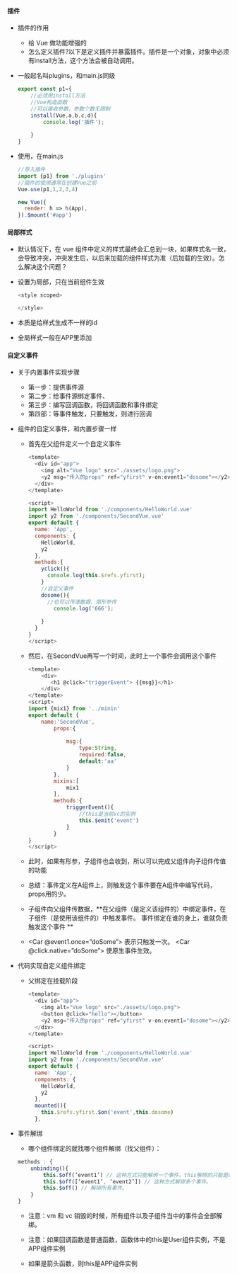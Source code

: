 #### 插件

* 插件的作用

  *  给 Vue 做功能增强的 
  * 怎么定义插件?以下是定义插件并暴露插件。插件是一个对象，对象中必须有install方法，这个方法会被自动调用。

* 一般起名叫plugins，和main.js同级

  ```js
  export const p1={
      //必须用install方法
      //Vue构造函数
      //可以接收参数，参数个数无限制
      install(Vue,a,b,c,d){
          console.log('插件');
          
      }
  }
  ```

* 使用，在main.js

  ```js
  //导入插件
  import {p1} from './plugins'
  //插件的使用通常在创建Vue之前
  Vue.use(p1,1,2,3,4)
  
  new Vue({
    render: h => h(App),
  }).$mount('#app')
  ```



#### 局部样式

*  默认情况下，在 vue 组件中定义的样式最终会汇总到一块，如果样式名一致，会导致冲突，冲突发生后，以后来加载的组件样式为准（后加载的生效）。怎么解决这个问题？ 

* 设置为局部，只在当前组件生效

  ```js
  <style scoped>
  
  </style>
  ```

* 本质是给样式生成不一样的id

* 全局样式一般在APP里添加





#### 自定义事件

* 关于内置事件实现步骤

  * 第一步：提供事件源
  * 第二步：给事件源绑定事件、
  * 第三步：编写回调函数，将回调函数和事件绑定
  * 第四部：等事件触发，只要触发，则进行回调

* 组件的自定义事件，和内置步骤一样

  * 首先在父组件定义一个自定义事件

    ```js
    <template>
      <div id="app">
        <img alt="Vue logo" src="./assets/logo.png">
        <y2 msg="传入的props" ref="yfirst" v-on:event1="dosome"></y2>
      </div>
    </template>
    
    <script>
    import HelloWorld from './components/HelloWorld.vue'
    import y2 from './components/SecondVue.vue'
    export default {
      name: 'App',
      components: {
        HelloWorld,
        y2
      },
      methods:{
        yclick(){
          console.log(this.$refs.yfirst);
        }
        //自定义事件
        dosome(){
          //也可以传递数据，用形参传
            console.log('666');
            
        }
      }
    }
    </script>
    ```

  * 然后，在SecondVue再写一个时间，此时上一个事件会调用这个事件

    ```js
    <template>
        <div>
           <h1 @click="triggerEvent"> {{msg}}</h1>
        </div>  
    </template>
    <script>
    import {mix1} from '../minin'
    export default {
        name:'SecondVue',
            props:{
                
                msg:{
                    type:String,
                    required:false,
                    default:'aa'
                }
            },
            mixins:[
                mix1
            ],
            methods:{
                triggerEvent(){
                    //this是当前vc的实例
                    this.$emit('event')
                }
            }
    }
    </script>
    ```

  * 此时，如果有形参，子组件也会收到，所以可以完成父组件向子组件传值的功能

  * 总结：事件定义在A组件上，则触发这个事件要在A组件中编写代码，props用的少。
  
  * 子组件向父组件传数据，**在父组件（是定义该组件的）中绑定事件，在子组件（是使用该组件的）中触发事件。 事件绑定在谁的身上，谁就负责触发这个事件 **
  
  *  <Car @event1.once=”doSome”></Car> 表示只触发一次。
    <Car @click.native=”doSome”></Car> 使原生事件生效。 
  
* 代码实现自定义组件绑定

  * 父绑定在挂载阶段

    ```js
    <template>
      <div id="app">
        <img alt="Vue logo" src="./assets/logo.png">
        <button @click="hello"></button>
        <y2 msg="传入的props" ref="yfirst" v-on:event1="dosome"></y2>
      </div>
    </template>
    
    <script>
    import HelloWorld from './components/HelloWorld.vue'
    import y2 from './components/SecondVue.vue'
    export default {
      name: 'App',
      components: {
        HelloWorld,
        y2
      },
      mounted(){
        this.$refs.yfirst.$on('event',this.dosome)
      },
    ```

    

* 事件解绑

  *  哪个组件绑定的就找哪个组件解绑（找父组件）： 

    ```js
    methods : {
    	unbinding(){
    		this.$off(‘event1’) // 这种方式只能解绑一个事件。this解绑的只能是组件自己
    		this.$off([‘event1’, ‘event2’]) // 这种方式解绑多个事件。
    		this.$off() // 解绑所有事件。
    	}
    }
    ```

  *  注意：vm 和 vc 销毁的时候，所有组件以及子组件当中的事件会全部解绑。 

  * 注意：如果回调函数是普通函数，函数体中的this是User组件实例，不是APP组件实例

  * 如果是箭头函数，则this是APP组件实例